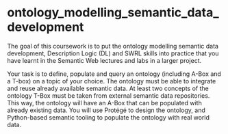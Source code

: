 # ontology_modelling_semantic_data_development

The goal of this coursework is to put the ontology modelling semantic data development, Description Logic (DL) and SWRL skills into practice that you have learnt in the Semantic Web lectures and labs in a larger project.

Your task is to define, populate and query an ontology (including A-Box and a T-box) on a topic of your choice. 
The ontology must be able to integrate and reuse already available semantic data.
At least two concepts of the ontology T-Box must be taken from external semantic data repositories.
This way, the ontology will have an A-Box that can be populated with already existing data.
You will use Protégé to design the ontology, and Python-based semantic tooling to populate the ontology with real world data.
